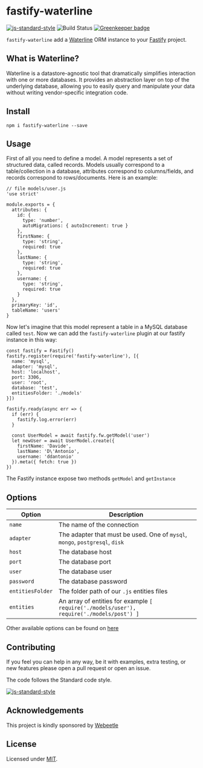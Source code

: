 # fastify-waterline

[![js-standard-style](https://img.shields.io/badge/code%20style-standard-brightgreen.svg?style=flat)](http://standardjs.com/) ![Build Status](https://travis-ci.com/webeetle/fastify-waterline.svg?branch=master) [![Greenkeeper badge](https://badges.greenkeeper.io/webeetle/fastify-waterline.svg)](https://greenkeeper.io/)

`fastify-waterline` add a [Waterline](https://waterlinejs.org/) ORM instance to your [Fastify](https://github.com/fastify/fastify) project.

## What is Waterline?

Waterline is a datastore-agnostic tool that dramatically simplifies interaction with one or more databases. It provides an abstraction layer on top of the underlying database, allowing you to easily query and manipulate your data without writing vendor-specific integration code.

## Install

```
npm i fastify-waterline --save
```

## Usage

First of all you need to define a model. A model represents a set of structured data, called records. Models usually correspond to a table/collection in a database, attributes correspond to columns/fields, and records correspond to rows/documents. Here is an example:

```
// file models/user.js
'use strict'

module.exports = {
  attributes: {
    id: {
      type: 'number',
      autoMigrations: { autoIncrement: true }
    },
    firstName: {
      type: 'string',
      required: true
    },
    lastName: {
      type: 'string',
      required: true
    },
    username: {
      type: 'string',
      required: true
    }
  },
  primaryKey: 'id',
  tableName: 'users'
}
```

Now let's imagine that this model represent a table in a MySQL database called `test`. Now we can add the `fastify-waterline` plugin at our fastify instance in this way:

```
const fastify = Fastify()
fastify.register(require('fastify-waterline'), [{
  name: 'mysql',
  adapter: 'mysql',
  host: 'localhost',
  port: 3306,
  user: 'root',
  database: 'test',
  entitiesFolder: './models'
}])

fastify.ready(async err => {
  if (err) {
    fastify.log.error(err)
  }

  const UserModel = await fastify.fw.getModel('user')
  let newUser = await UserModel.create({
    firstName: 'Davide',
    lastName: 'D\'Antonio',
    username: 'ddantonio'
  }).meta({ fetch: true })
})
```

The Fastify instance expose two methods `getModel` and `getInstance`

## Options

|  Option | Description |
| ------------- | ------------- |
| `name` | The name of the connection |
| `adapter` | The adapter that must be used. One of `mysql`, `mongo`, `postgresql`, `disk`|
| `host` | The database host |
| `port` | The database port |
| `user` | The database user |
| `password` | The database password |
| `entitiesFolder` | The folder path of our `.js` entities files |
| `entities` | An array of entities for example `[ require('./models/user'), require('./models/post') ]` |

Other available options can be found on [here](https://github.com/balderdashy/waterline)

## Contributing

If you feel you can help in any way, be it with examples, extra testing, or new features please open a pull request or open an issue.

The code follows the Standard code style.

[![js-standard-style](https://cdn.rawgit.com/feross/standard/master/badge.svg)](https://github.com/feross/standard)

## Acknowledgements

This project is kindly sponsored by [Webeetle](http://webeetle.com)

## License

Licensed under [MIT](./LICENSE).
